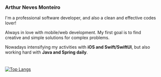 ### Arthur Neves Monteiro
I'm a professional software developer, and also a clean and effective codes lover! 

Always in love with mobile/web development. My first goal is to find creative and simple solutions for complex problems.

Nowadays intensifying my activities with **iOS and Swift/SwiftUI**, but also working hard with **Java and Spring daily**.

#
[![Top Langs](https://github-readme-stats.vercel.app/api/top-langs/?username=arthurnvs&layout=compact)](https://github.com/anuraghazra/github-readme-stats) 
